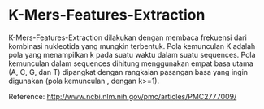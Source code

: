 # K-Mers-Features-Extraction

K-Mers-Features-Extraction dilakukan dengan membaca frekuensi dari kombinasi nukleotida yang mungkin terbentuk. Pola
kemunculan K adalah pola yang menampilkan k pada suatu waktu dalam suatu sequences. Pola kemunculan dalam sequences dihitung menggunakan empat basa
utama (A, C, G, dan T) dipangkat dengan rangkaian pasangan basa yang ingin digunakan (pola kemunculan , dengan k>=1).

Reference: http://www.ncbi.nlm.nih.gov/pmc/articles/PMC2777009/
